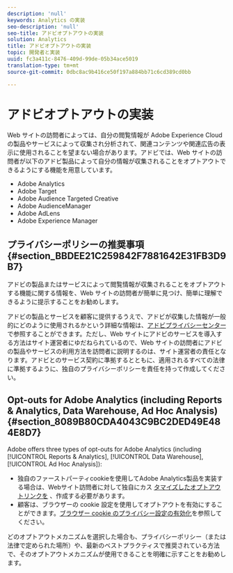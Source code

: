 ```yaml
---
description: 'null'
keywords: Analytics の実装
seo-description: 'null'
seo-title: アドビオプトアウトの実装
solution: Analytics
title: アドビオプトアウトの実装
topic: 開発者と実装
uuid: fc3a411c-8476-409d-99de-05b34ace5019
translation-type: tm+mt
source-git-commit: 0dbc8ac9b416ce50f197a884bb71c6cd389cd0bb

---
```



# アドビオプトアウトの実装

Web サイトの訪問者によっては、自分の閲覧情報が Adobe Experience Cloud の製品やサービスによって収集され分析されて、関連コンテンツや関連広告の表示に使用されることを望まない場合があります。アドビでは、Web サイトの訪問者が以下のアドビ製品によって自分の情報が収集されることをオプトアウトできるようにする機能を用意しています。

* Adobe Analytics
* Adobe Target
* Adobe Audience Targeted Creative
* Adobe AudienceManager
* Adobe AdLens
* Adobe Experience Manager

## プライバシーポリシーの推奨事項 {#section_BBDEE21C259842F7881642E31FB3D9B7}

アドビの製品またはサービスによって閲覧情報が収集されることをオプトアウトする機能に関する情報を、Web サイトの訪問者が簡単に見つけ、簡単に理解できるように提示することをお勧めします。

アドビの製品とサービスを顧客に提供するうえで、アドビが収集した情報が一般的にどのように使用されるかという詳細な情報は、[アドビプライバシーセンター](https://www.adobe.com/privacy.html)で参照することができます。ただし、Web サイトにアドビのサービスを導入する方法はサイト運営者にゆだねられているので、Web サイトの訪問者にアドビの製品やサービスの利用方法を訪問者に説明するのは、サイト運営者の責任となります。アドビとのサービス契約に準拠するとともに、適用されるすべての法律に準拠するように、独自のプライバシーポリシーを責任を持って作成してください。

## Opt-outs for Adobe Analytics (including Reports &amp; Analytics, Data Warehouse, Ad Hoc Analysis) {#section_8089B80CDA4043C9BC2DED49E484E8D7}

Adobe offers three types of opt-outs for Adobe Analytics (including [!UICONTROL Reports &amp; Analytics], [!UICONTROL Data Warehouse], [!UICONTROL Ad Hoc Analysis]):

* 独自のファーストパーティcookieを使用してAdobe Analytics製品を実装する場合は、Webサイト訪問者に対して独自にカス [タマイズしたオプトアウトリンクを](../../../implement/js-implementation/data-collection/opt-out-link.md#concept_C2C4F19811A445EF9E9BEAC709B568A9) 、作成する必要があります。
* 顧客は、ブラウザーの cookie 設定を使用してオプトアウトを有効にすることができます。[ブラウザー cookie のプライバシー設定の有効化](https://marketing.adobe.com/resources/help/en_US/whitepapers/cookies/browser_cookie_settings.html)を参照してください。

どのオプトアウトメカニズムを選択した場合も、プライバシーポリシー（または法律で定められた場所）や、最新のベストプラクティスで推奨されている方法で、そのオプトアウトメカニズムが使用できることを明確に示すことをお勧めします。
